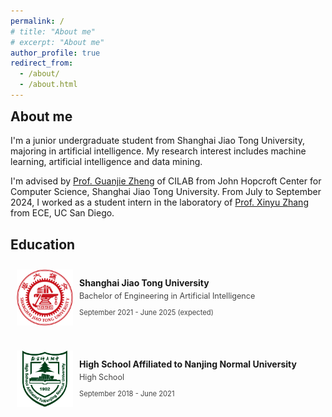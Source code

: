 ```yaml
---
permalink: /
# title: "About me"
# excerpt: "About me"
author_profile: true
redirect_from: 
  - /about/
  - /about.html
---
```


<h2 style="margin-top: 1px">About me</h2>

I'm a junior undergraduate student from Shanghai Jiao Tong University, majoring in artificial intelligence. My research interest includes machine learning, artificial intelligence and data mining. 

I'm advised by [Prof. Guanjie Zheng](https://jhc.sjtu.edu.cn/~gjzheng/) of CILAB from John Hopcroft Center for Computer Science, Shanghai Jiao Tong University. From July to September 2024, I worked as a student intern in the laboratory of [Prof. Xinyu Zhang](http://xyzhang.ucsd.edu/) from ECE, UC San Diego.

<h2>Education</h2>

<div style="display: flex; align-items: center; padding: 10px; margin: 10px 0;">
    <img src="/images/sjtu.png" alt="Education Icon" style="width: 90px; height: 90px; margin-right: 10px; margin-bottom: 10px; object-fit: fill;">
    <div>
        <h3 style="margin: 0; font-size: 1em;">Shanghai Jiao Tong University</h3>
        <p style="margin: 5px 0; color: #444; font-size: 0.9em;">Bachelor of Engineering in Artificial Intelligence</p>
        <p style="color: #444; font-size: 0.8em;">September 2021 - June 2025 (expected)</p>
    </div>
</div>

<div style="display: flex; align-items: center; padding: 10px; margin: 10px 0;">
    <img src="/images/nsfz.png" alt="Education Icon" style="width: 90px; height: 90px; margin-right: 10px; margin-bottom: 10px; object-fit: fill;">
    <div>
        <h3 style="margin: 0; font-size: 1em;">High School Affiliated to Nanjing Normal University</h3>
        <p style="margin: 5px 0; color: #444; font-size: 0.9em;">High School</p>
        <p style="color: #444; font-size: 0.8em;">September 2018 - June 2021</p>
    </div>
